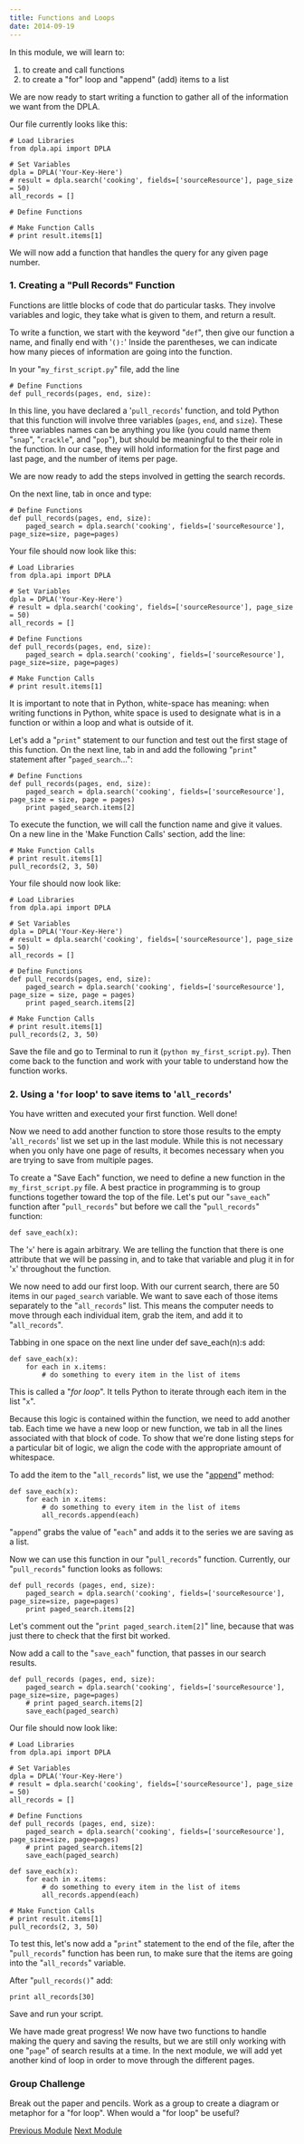 ```yaml
---
title: Functions and Loops
date: 2014-09-19
---
```


In this module, we will learn to:

1. to create and call functions
2. to create a "for" loop and "append" (add) items to a list

We are now ready to start writing a function to gather all of the information we want from the DPLA.

Our file currently looks like this:

	# Load Libraries
	from dpla.api import DPLA

	# Set Variables
	dpla = DPLA('Your-Key-Here')
	# result = dpla.search('cooking', fields=['sourceResource'], page_size = 50)
	all_records = []

	# Define Functions

	# Make Function Calls
	# print result.items[1]

We will now add a function that handles the query for any given page number.

### 1. Creating a "Pull Records" Function

Functions are little blocks of code that do particular tasks. They involve variables and logic, they take what is given to them, and return a result.

To write a function, we start with the keyword "`def`", then give our function a name, and finally end with '`():`' Inside the parentheses, we can indicate how many pieces of information are going into the function.

In your "`my_first_script.py`" file, add the line

	# Define Functions
	def pull_records(pages, end, size):

In this line, you have declared a '`pull_records`' function, and told Python that this function will involve three variables (`pages`, `end`, and `size`). These three variables names can be anything you like (you could name them "`snap`", "`crackle`", and "`pop`"), but should be meaningful to the their role in the function. In our case, they will hold information for the first page and last page, and the number of items per page.

We are now ready to add the steps involved in getting the search records.

On the next line, tab in once and type:

	# Define Functions
	def pull_records(pages, end, size):
		paged_search = dpla.search('cooking', fields=['sourceResource'], page_size=size, page=pages)

Your file should now look like this:

	# Load Libraries
	from dpla.api import DPLA

	# Set Variables
	dpla = DPLA('Your-Key-Here')
	# result = dpla.search('cooking', fields=['sourceResource'], page_size = 50)
	all_records = []

	# Define Functions
	def pull_records(pages, end, size):
		paged_search = dpla.search('cooking', fields=['sourceResource'], page_size=size, page=pages)

	# Make Function Calls
	# print result.items[1]

It is important to note that in Python, white-space has meaning: when writing functions in Python, white space is used to designate what is in a function or within a loop and what is outside of it.

Let's add a "`print`" statement to our function and test out the first stage of this function. On the next line, tab in and add the following "`print`" statement after "`paged_search`...":

	# Define Functions
	def pull_records(pages, end, size):
		paged_search = dpla.search('cooking', fields=['sourceResource'], page_size = size, page = pages)
		print paged_search.items[2]

To execute the function, we will call the function name and give it values. On a new line in the 'Make Function Calls' section, add the line:

	# Make Function Calls
	# print result.items[1]
	pull_records(2, 3, 50)

Your file should now look like:

	# Load Libraries
	from dpla.api import DPLA

	# Set Variables
	dpla = DPLA('Your-Key-Here')
	# result = dpla.search('cooking', fields=['sourceResource'], page_size = 50)
	all_records = []

	# Define Functions
	def pull_records(pages, end, size):
		paged_search = dpla.search('cooking', fields=['sourceResource'], page_size = size, page = pages)
		print paged_search.items[2]

	# Make Function Calls
	# print result.items[1]
	pull_records(2, 3, 50)

Save the file and go to Terminal to run it (`python my_first_script.py`). Then come back to the function and work with your table to understand how the function works.

### 2. Using a '`for` loop' to save items to '`all_records`'

You have written and executed your first function. Well done!

Now we need to add another function to store those results to the empty '`all_records`' list we set up in the last module. While this is not necessary when you only have one page of results, it becomes necessary when you are trying to save from multiple pages.

To create a "Save Each" function, we need to define a new function in the `my_first_script.py` file. A best practice in programming is to group  functions together toward the top of the file. Let's put our "`save_each`" function after "`pull_records`" but before we call the "`pull_records`" function:

	def save_each(x):

The '`x`' here is again arbitrary. We are telling the function that there is one attribute that we will be passing in, and to take that variable and plug it in for '`x`' throughout the function.

We now need to add our first loop. With our current search, there are 50 items in our `paged_search` variable. We want to save each of those items separately to the "`all_records`" list. This means the computer needs to move through each individual item, grab the item, and add it to "`all_records`".

Tabbing in one space on the next line under <span class="command">def save_each(n):</span>s add:

	def save_each(x):
		for each in x.items:
			# do something to every item in the list of items

This is called a "*for loop*". It tells Python to iterate through each item in the list "`x`".

Because this logic is contained within the function, we need to add another tab. Each time we have a new loop or new function, we tab in all the lines associated with that block of code. To show that we're done listing steps for a particular bit of logic, we align the code with the appropriate amount of whitespace.

To add the item to the "`all_records`" list, we use the "[append](https://docs.python.org/2/tutorial/datastructures.html)"
method:

	def save_each(x):
		for each in x.items:
			# do something to every item in the list of items
			all_records.append(each)

"`append`" grabs the value of "`each`" and adds it to the series we are saving as a list.

Now we can use this function in our "`pull_records`" function. Currently, our "`pull_records`" function looks as follows:

	def pull_records (pages, end, size):
		paged_search = dpla.search('cooking', fields=['sourceResource'],  page_size=size, page=pages)
		print paged_search.items[2]

Let's comment out the "`print paged_search.item[2]`" line, because that was just there to check that the first bit worked.

Now add a call to the "`save_each`" function, that passes in our search results.

	def pull_records (pages, end, size):
		paged_search = dpla.search('cooking', fields=['sourceResource'],  page_size=size, page=pages)
		# print paged_search.items[2]
		save_each(paged_search)

Our file should now look like:

	# Load Libraries
	from dpla.api import DPLA

	# Set Variables
	dpla = DPLA('Your-Key-Here')
	# result = dpla.search('cooking', fields=['sourceResource'], page_size = 50)
	all_records = []

	# Define Functions
	def pull_records (pages, end, size):
		paged_search = dpla.search('cooking', fields=['sourceResource'],  page_size=size, page=pages)
		# print paged_search.items[2]
		save_each(paged_search)

	def save_each(x):
		for each in x.items:
			# do something to every item in the list of items
			all_records.append(each)

	# Make Function Calls
	# print result.items[1]
	pull_records(2, 3, 50)

To test this, let's now add a "`print`" statement to the end of the file, after the "`pull_records`" function has been run, to make sure that the items are going into the "`all_records`" variable.

After "`pull_records()`" add:

	print all_records[30]

Save and run your script.

We have made great progress! We now have two functions to handle making the query and saving the results, but we are still only working with one "`page`" of search results at a time. In the next module, we will add yet another kind of loop in order to move through the different pages.

### Group Challenge

Break out the paper and pencils. Work as a group to create a diagram or metaphor for a "for loop". When would a "for loop" be useful?

<span class="left">[Previous Module](module06.html)</span>
<span class="right">[Next Module](module08.html)</span>
